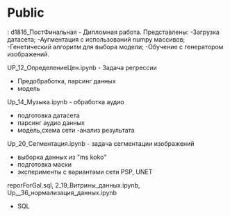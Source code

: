 # Public
:
d1816_ПостФинальная - Дипломная работа.
Представлены:
-Загрузка датасета;
-Аугментация с использований numpy массивов;
-Генетический алгоритм для выбора модели; 
-Обучение с генератором изображений. 
 
UP_12_ОпределениеЦен.ipynb - Задача регрессии
- Предобработка, парсинг данных
- модель

Up_14_Музыка.ipynb - обработка аудио
- подготовка датасета
- парсинг аудио данных
- модель,схема сети
-анализ результата

Up_20_Сегментация.ipynb - задача сегментации изображений
- выборка данных из "ms koko"
- подготовка маски
- эксперименты с вариантами сети PSP, UNET

reporForGal.sql, 2_19_Витрины_данных.ipynb, Up__36_нормализация_данных.ipynb
- SQL
